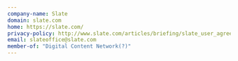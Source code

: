 ```yaml
---
company-name: Slate
domain: slate.com
home: https://slate.com/
privacy-policy: http://www.slate.com/articles/briefing/slate_user_agreement_and_privacy_policy/2012/12/slate_s_privacy_policy.html
email: slateoffice@slate.com
member-of: "Digital Content Network(?)"
---
```




